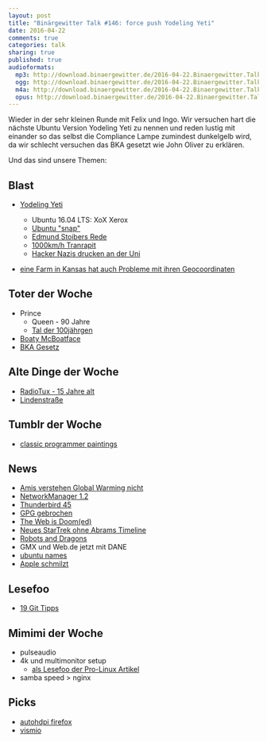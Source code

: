 ```yaml
---
layout: post
title: "Binärgewitter Talk #146: force push Yodeling Yeti"
date: 2016-04-22
comments: true
categories: talk
sharing: true
published: true
audioformats:
  mp3: http://download.binaergewitter.de/2016-04-22.Binaergewitter.Talk.146.mp3
  ogg: http://download.binaergewitter.de/2016-04-22.Binaergewitter.Talk.146.ogg
  m4a: http://download.binaergewitter.de/2016-04-22.Binaergewitter.Talk.146.m4a
  opus: http://download.binaergewitter.de/2016-04-22.Binaergewitter.Talk.146.opus
---
```

Wieder in der sehr kleinen Runde mit Felix und Ingo. Wir versuchen hart die nächste Ubuntu Version Yodeling Yeti zu nennen und reden lustig mit einander so das selbst die Compliance Lampe zumindest dunkelgelb wird, da wir schlecht versuchen das BKA gesetzt wie John Oliver zu erklären.

Und das sind unsere Themen:

## Blast
- [Yodeling Yeti](http://blog.binaergewitter.de/2012/05/04/binaergewitter-talk-number-13-yoldling-yeti-bazen-in-the-distributed-redundant-secure-raid-backup-storage-cloud )
   - Ubuntu 16.04 LTS: XoX Xerox
   - [Ubuntu "snap"]( https://insights.ubuntu.com/2016/04/20/canonical-unveils-6th-lts-release-of-ubuntu-with-16-04/ )
   - [Edmund Stoibers Rede]( https://www.youtube.com/watch?v=5yw2WhIieHM )
   - [1000km/h Tranrapit](http://www.heise.de/newsticker/meldung/Neuer-Rekord-Magnetschwebeschlitten-rast-schneller-als-1000-km-h-3179764.html )
  - [Hacker Nazis drucken an der Uni](http://www.heise.de/newsticker/meldung/Hackerangriff-Uni-Drucker-spuckten-Neonazi-Pamphlete-aus-3179949.html )

- [eine Farm in Kansas hat auch Probleme mit ihren Geocoordinaten](http://fusion.net/story/287592/internet-mapping-glitch-kansas-farm/ )


## Toter der Woche
- Prince
    - Queen - 90 Jahre
    - [Tal der 100jährgen](http://www.sueddeutsche.de/leben/ecuador-tal-der-hundertjaehrigen-ohne-fleiss-kein-greis-1.44404 )
- [Boaty McBoatface]( http://www.telegraph.co.uk/news/2016/04/17/boaty-mcboatface-the-runaway-winner-of-ship-naming-public-vote/ )
- [BKA Gesetz](https://netzpolitik.org/2016/ueberwachungskritisches-urteil-zum-bka-gesetz-und-zum-staatstrojaner/ )

## Alte Dinge der Woche
- [RadioTux - 15 Jahre alt]( https://de.wikipedia.org/wiki/RadioTux )
- [Lindenstraße](https://de.wikipedia.org/wiki/Lindenstra%C3%9Fe )

## Tumblr der Woche
- [classic programmer paintings](http://classicprogrammerpaintings.tumblr.com/ )

## News

- [Amis verstehen Global Warming nicht]( http://www.scienceworldreport.com/articles/38621/20160421/americans-prefer-weather-changes-brought-over-global-warming-study-reveals.htm )
- [NetworkManager 1.2]( http://www.pro-linux.de/news/1/23481/networkmanager-12-ver%C3%B6ffentlicht.html )
- [Thunderbird 45](http://www.pro-linux.de/news/1/23461/thunderbird-45-freigegeben.html )
- [GPG gebrochen]( http://www.theguardian.com/uk-news/2016/apr/21/gang-found-guilty-of-uks-largest-known-gun-smuggling-operation )
- [The Web is Doom(ed)]( https://mobiforge.com/research-analysis/the-web-is-doom )
- [Neues StarTrek ohne Abrams Timeline](http://www.gulli.com/news/27344-neue-star-trek-tv-serie-ignoriert-filme-von-jj-abrams-2016-04-14 )
- [Robots and Dragons]( http://www.robots-and-dragons.de/ )
- GMX und Web.de jetzt mit DANE
- [ubuntu names](https://wiki.ubuntu.com/DevelopmentCodeNames#Y )
- [Apple schmilzt ]( https://motherboard.vice.com/read/apple-does-not-melt-iphones-into-gold )

## Lesefoo
- [19 Git Tipps]( http://www.alexkras.com/19-git-tips-for-everyday-use/ )

## Mimimi der Woche
- pulseaudio
- 4k und multimonitor setup
    - [als Lesefoo der Pro-Linux Artikel]( http://www.pro-linux.de/artikel/2/1821/5,echtes-4kuhd2160p.html )
- samba speed > nginx

## Picks
- [autohdpi firefox](https://addons.mozilla.org/en-US/firefox/addon/autohidpi/ )
- [vismio]( http://vismio.com/#/ )


